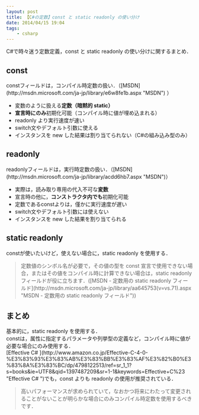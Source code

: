 ```yaml
---
layout: post
title: 【C#の定数】const と static readonly の使い分け
date: 2014/04/15 19:04
tags:
    - csharp
---
```

C#で時々迷う定数定義，const と static readonly の使い分けに関するまとめ．

<!--more-->
<h2 class="page-heading">const</h2>
constフィールドは，コンパイル時定数の扱い．（[MSDN](http://msdn.microsoft.com/ja-jp/library/e6w8fe1b.aspx "MSDN") ）

- 変数のように扱える**定数（**暗黙的 static**）**
- **宣言時にのみ**初期化可能（コンパイル時に値が埋め込まれる）
- readonly より実行速度が速い
- switch文やデフォルト引数に使える
- インスタンスを new した結果は割り当てられない（C#の組み込み型のみ）

<h2 class="page-heading">readonly</h2>
readonlyフィールドは，実行時定数の扱い．（[MSDN](http://msdn.microsoft.com/ja-jp/library/acdd6hb7.aspx "MSDN")）

- 実際は，読み取り専用の代入不可な**変数**
- 宣言時の他に，**コンストラクタ内でも**初期化可能
- 定数であるconstよりは，僅かに実行速度が遅い
- switch文やデフォルト引数には使えない
- インスタンスを new した結果を割り当てられる

<h2 class="page-heading">static readonly</h2>
constが使いたいけど，使えない場合に，static readonly を使用する．
<blockquote>定数値のシンボル名が必要で，その値の型を const 宣言で使用できない場合，またはその値をコンパイル時に計算できない場合は，static readonly フィールドが役に立ちます．([MSDN - 定数用の static readonly フィールド](http://msdn.microsoft.com/ja-jp/library/aa645753(v=vs.71).aspx "MSDN - 定数用の static readonly フィールド"))</blockquote>
<h2 class="page-heading">まとめ</h2>
基本的に，static readonly を使用する．
<div>constは，属性に指定するパラメータや列挙型の定義など，コンパイル時に値が必要な場合にのみ使用する．</div>
[Effective C# ](http://www.amazon.co.jp/Effective-C-4-0-%E3%83%93%E3%83%AB%E3%83%BB%E3%83%AF%E3%82%B0%E3%83%8A%E3%83%BC/dp/4798122513/ref=sr_1_1?s=books&amp;ie=UTF8&amp;qid=1397487209&amp;sr=1-1&amp;keywords=Effective+C%23 "Effective C# ")でも，const よりも readonly の使用が推奨されている．
<blockquote>高いパフォーマンスが求められていて，なおかつ将来にわたって変更されることがないことが明らかな場合にのみコンパイル時定数を使用するべきです．</blockquote>
